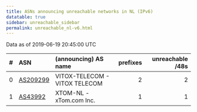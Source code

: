```yaml
---
title: ASNs announcing unreachable networks in NL (IPv6)
datatable: true
sidebar: unreachable_sidebar
permalink: unreachable_nl-v6.html
---
```


Data as of 2019-06-19 20:45:00 UTC


<div class="datatable-begin"></div>

|   # | ASN                                      | (announcing) AS name          |   prefixes |   unreachable /48s |
|----:|:-----------------------------------------|:------------------------------|-----------:|-------------------:|
|   0 | [AS209299](unreachable_AS209299-v6.html) | VITOX-TELECOM - VITOX TELECOM |          2 |                  2 |
|   1 | [AS43992](unreachable_AS43992-v6.html)   | XTOM-NL - xTom.com Inc.       |          1 |                  1 |

<div class="datatable-end"></div>